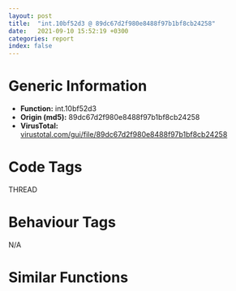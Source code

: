```yaml
---
layout: post
title:  "int.10bf52d3 @ 89dc67d2f980e8488f97b1bf8cb24258"
date:   2021-09-10 15:52:19 +0300
categories: report
index: false
---
```


# Generic Information
- **Function:** int.10bf52d3
- **Origin (md5):** 89dc67d2f980e8488f97b1bf8cb24258
- **VirusTotal:** [virustotal.com/gui/file/89dc67d2f980e8488f97b1bf8cb24258][virustotal_ref]

# Code Tags
<span class="tag" id="THREAD">THREAD</span>


# Behaviour Tags
<span class="bhv-tag" id="na">N/A</span>

# Similar Functions
<script type="text/javascript" src="https://www.gstatic.com/charts/loader.js"></script>
<script type="text/javascript">

    google.charts.load('current', {'packages':['corechart']});
    google.charts.setOnLoadCallback(drawChart);

    function drawChart() {
    var data = new google.visualization.DataTable();
        data.addColumn('number', 'X');
        data.addColumn('number', 'Y');
        data.addColumn({type: 'string', role: 'tooltip', 'p': {'html': true}});
        data.addColumn({'type': 'string', 'role': 'style'});
        
        data.addRows([
    [0, 0, '<b><a href="/report/int.10bf52d3@89dc67d2f980e8488f97b1bf8cb24258">int.10bf52d3</a><br>@89dc67d2f980e8488f97b1bf8cb24258</b><br>ret 0xc<br>pop edi<br>mov eax, 0x10dd<br>pop ebx<br>add esp, 0xc<br>jmp 0x100aeb4c<br>mov ecx, dword[edi+0x11c]<br>pushfd <br>pushfd <br>mov dword[esp+4], ecx<br>popfd <br>push ebx<br>call 0x100d0455<br>jo 0x100d04b1<br>lea ebx, [ebx-0x1f53]<br>jmp ebx<br>and al, 0x10<br>call fcn.100b2d40<br>cmp eax, ebx<br>je 0x100d051a<br>mov edi, dword[edi]<br>mov eax, dword[eax+8]<br>cmp edi, ebx<br>je 0x100d051a<br>cmp eax, ebx<br>je 0x100d051a<br>mov ecx, dword[edi+0x14]<br>cmp eax, ecx<br>jae 0x100d051a<br>mov edi, dword[edi+8]<br>add eax, edi<br>cmp eax, ebx<br>je 0x100d051a<br>mov eax, dword[eax]<br>cmp eax, ebx<br>je 0x100d04e8<br>cmp eax, ecx<br>jae 0x100d04e8<br>lea ecx, [edi+eax]<br>jmp 0x100d04ea<br>xor ecx, ecx<br>cmp ecx, ebx<br>je 0x100d051a<br>mov eax, ecx<br>mov dword[esi+0x18], 0xf<br>mov dword[esi+0x14], ebx<br>mov byte[esi+4], bl<br>lea edi, [eax+1]<br>mov dl, byte[eax]<br>inc eax<br>cmp dl, bl<br>jne 0x100d0500<br>sub eax, edi<br>push eax<br>push ecx<br>mov ecx, esi<br>call fcn.10001bca<br>pop edi<br>mov eax, esi<br>pop ebx<br>pop ecx<br>ret 4<br>push ebx<br>mov dword[esi+0x18], 0xf<br>mov dword[esi+0x14], ebx<br>push 0x1015f734<br>mov ecx, esi<br>mov byte[esi+4], bl<br>call fcn.10001bca<br>pop edi<br>mov eax, esi<br>pop ebx<br>pop ecx<br>ret 4<br>call dword[sym.imp.KERNEL32.dll_GetCurrentThreadId]<br>cmp dword[0x101e1264], eax<br>je 0x10bfb9f0<br>jmp 0x100cf6d5<br>push esi<br>mov esi, dword[eax]<br>cmp esi, edi<br>push eax<br>call 0x10bedbfc<br>call 0x3b3f6958<br>scasb al, byte<br>add byte[eax], al<br>jmp eax<br>shr al, 0xda<br>push esi<br>push eax<br>push dword[ecx+0x5e]<br>mov eax, dword[edi+0x120]<br>lea esp, [esp-4]<br>push ebp<br>lea esp, [esp-8]<br>mov dword[esp+0xc], eax<br>pushfd <br>call fcn.10bf0987<br>je 0x10bf0909<br>add al, 0x24<br>iretd <br>push ebp<br>pushfd <br>mov dword[esp+4], edi<br>popfd <br>call fcn.100d0e80<br>push edx<br>call 0x10bf48ef<br>js 0x10bf494a<br>lea edx, [edx+0x1c4]<br>call edx<br>loopne 0x10bf4953<br>pop ecx<br>dec eax<br>or eax, 0xfffffff8<br>inc eax<br>call fcn.100cf122<br>jecxz 0x10bf48ee<br>mov ecx, eax<br>add byte[eax], al<br>jmp 0x10bf0964<br>pop eax<br>mov dword[ebx], edi<br>jmp 0x10bfda03<br>jns 0x10bf7e0c<br>rcr ebx, 0x9a<br>sbb edi, dword[0x1bbe4382]<br>xchg ebp, eax<br>pop edx<br>mov edx, ss<br>jge 0x10bf7e4a<br>dec edx<br>imul esp, dword[ebp-0x652d731f], 0xc7a4eb5a<br>mov esi, dword[edx]<br>movsb byte<br>test eax, 0xc7d0ee13<br>popfd <br>cwde <br>xchg byte[edx+0x536abc1b], bh<br>test byte[edi+esi], bh<br>stc <br>out dx, eax<br>adc cl, byte[edx-0x1e]<br>movsb byte<br>retf 0xd38e<br>or byte[eax], al<br>add byte[eax], al<br>add byte[eax], al<br>jno 0x10bf7eb1<br>pop edi<br>mov eax, 6<br>pop ebx<br>add esp, 0xc<br>call fcn.10bf7940<br>jns 0x10bf7def<br>and al, 4<br>call dword[sym.imp.KERNEL32.dll_WaitForSingleObject]<br>cmp byte[edi], 0<br>jne 0x100d043e<br>jmp 0x10bf48d9<br>mov dword[eax], edi<br>jmp 0x100d3445<br>mov eax, dword[0x101e1268]<br>cmp eax, edi<br>jne 0x10bfc6f4<br>jmp 0x10bfeba0<br>mov eax, dword[esp+0x20]<br>cmp eax, edi<br>je 0x100d3445<br>jmp 0x10bfb5e8<br>mov eax, dword[esp+0x18]<br>cmp eax, edi<br>jne 0x10bedbf0<br>jmp 0x10bf7e51<br><eoc> ', 'point { fill-color: #e0440e; }'],

        ]);

    var options = {
        title: 'Similarity Plot',
        legend: 'none',
        colors: ['#dedbd9', '#e6693e', '#ec8f6e', '#f3b49f', '#f6c7b6'],
        tooltip: {isHtml: true, trigger: 'both'},
        explorer: {
        actions: ["dragToZoom", "rightClickToReset"],
        },
        chartArea: {
        width: '80%',
        height: '80%'
        },
        width: '100%',
        height: '100%'
    };

    var chart = new google.visualization.ScatterChart(document.getElementById('chart_div'));

    chart.draw(data, options);
    }
    
</script>


<div id="chart_div" style="width: 100%px; height: 100%;"></div>

# Disassembled Code
{% highlight nasm %}

ret 0xc
pop edi
mov eax, 0x10dd
pop ebx
add esp, 0xc
jmp 0x100aeb4c
mov ecx, dword[edi+0x11c]
pushfd
pushfd
mov dword[esp+4], ecx
popfd
push ebx
call 0x100d0455
jo 0x100d04b1
lea ebx, [ebx-0x1f53]
jmp ebx
and al, 0x10
call fcn.100b2d40
cmp eax, ebx
je 0x100d051a
mov edi, dword[edi]
mov eax, dword[eax+8]
cmp edi, ebx
je 0x100d051a
cmp eax, ebx
je 0x100d051a
mov ecx, dword[edi+0x14]
cmp eax, ecx
jae 0x100d051a
mov edi, dword[edi+8]
add eax, edi
cmp eax, ebx
je 0x100d051a
mov eax, dword[eax]
cmp eax, ebx
je 0x100d04e8
cmp eax, ecx
jae 0x100d04e8
lea ecx, [edi+eax]
jmp 0x100d04ea
xor ecx, ecx
cmp ecx, ebx
je 0x100d051a
mov eax, ecx
mov dword[esi+0x18], 0xf
mov dword[esi+0x14], ebx
mov byte[esi+4], bl
lea edi, [eax+1]
mov dl, byte[eax]
inc eax
cmp dl, bl
jne 0x100d0500
sub eax, edi
push eax
push ecx
mov ecx, esi
call fcn.10001bca
pop edi
mov eax, esi
pop ebx
pop ecx
ret 4
push ebx
mov dword[esi+0x18], 0xf
mov dword[esi+0x14], ebx
push 0x1015f734
mov ecx, esi
mov byte[esi+4], bl
call fcn.10001bca
pop edi
mov eax, esi
pop ebx
pop ecx
ret 4
call dword[sym.imp.KERNEL32.dll_GetCurrentThreadId]
cmp dword[0x101e1264], eax
je 0x10bfb9f0
jmp 0x100cf6d5
push esi
mov esi, dword[eax]
cmp esi, edi
push eax
call 0x10bedbfc
call 0x3b3f6958
scasb al, byte
add byte[eax], al
jmp eax
shr al, 0xda
push esi
push eax
push dword[ecx+0x5e]
mov eax, dword[edi+0x120]
lea esp, [esp-4]
push ebp
lea esp, [esp-8]
mov dword[esp+0xc], eax
pushfd
call fcn.10bf0987
je 0x10bf0909
add al, 0x24
iretd
push ebp
pushfd
mov dword[esp+4], edi
popfd
call fcn.100d0e80
push edx
call 0x10bf48ef
js 0x10bf494a
lea edx, [edx+0x1c4]
call edx
loopne 0x10bf4953
pop ecx
dec eax
or eax, 0xfffffff8
inc eax
call fcn.100cf122
jecxz 0x10bf48ee
mov ecx, eax
add byte[eax], al
jmp 0x10bf0964
pop eax
mov dword[ebx], edi
jmp 0x10bfda03
jns 0x10bf7e0c
rcr ebx, 0x9a
sbb edi, dword[0x1bbe4382]
xchg ebp, eax
pop edx
mov edx, ss
jge 0x10bf7e4a
dec edx
imul esp, dword[ebp-0x652d731f], 0xc7a4eb5a
mov esi, dword[edx]
movsb byte
test eax, 0xc7d0ee13
popfd
cwde
xchg byte[edx+0x536abc1b], bh
test byte[edi+esi], bh
stc
out dx, eax
adc cl, byte[edx-0x1e]
movsb byte
retf 0xd38e
or byte[eax], al
add byte[eax], al
add byte[eax], al
jno 0x10bf7eb1
pop edi
mov eax, 6
pop ebx
add esp, 0xc
call fcn.10bf7940
jns 0x10bf7def
and al, 4
call dword[sym.imp.KERNEL32.dll_WaitForSingleObject]
cmp byte[edi], 0
jne 0x100d043e
jmp 0x10bf48d9
mov dword[eax], edi
jmp 0x100d3445
mov eax, dword[0x101e1268]
cmp eax, edi
jne 0x10bfc6f4
jmp 0x10bfeba0
mov eax, dword[esp+0x20]
cmp eax, edi
je 0x100d3445
jmp 0x10bfb5e8
mov eax, dword[esp+0x18]
cmp eax, edi
jne 0x10bedbf0
jmp 0x10bf7e51

{% endhighlight %}

[virustotal_ref]: https://www.virustotal.com/gui/file/89dc67d2f980e8488f97b1bf8cb24258